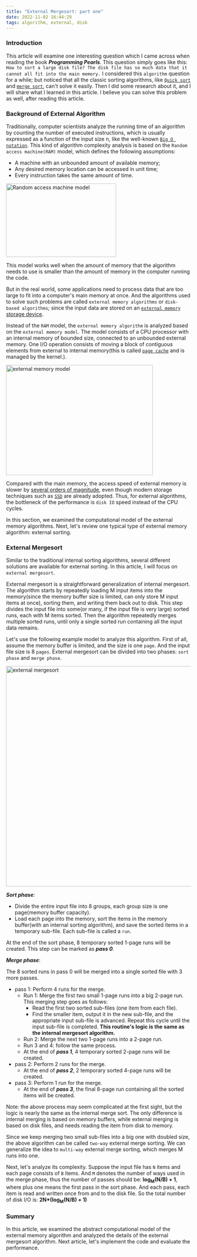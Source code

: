 ```yaml
---
title: "External Mergesort: part one"
date: 2022-11-02 16:44:29
tags: algorithm, external, disk
---
```


### Introduction

This article will examine one interesting question which I came across when reading the book ***Programming Pearls***. This question simply goes like this: `How to sort a large disk file? The disk file has so much data that it cannot all fit into the main memory.` I considered this `algorithm` question for a while; but noticed that all the classic sorting algorithms, like [`Quick sort`](https://en.wikipedia.org/wiki/Quicksort) and [`merge sort`](https://en.wikipedia.org/wiki/Merge_sort), can't solve it easily. Then I did some research about it, and I will share what I learned in this article. I believe you can solve this problem as well, after reading this article.

### Background of External Algorithm

Traditionally, computer scientists analyze the running time of an algorithm by counting the number of executed instructions, which is usually expressed as a function of the input size n, like the well-known [`Big O notation`](https://en.wikipedia.org/wiki/Big_O_notation). This kind of algorithm complexity analysis is based on the `Random access machine(RAM)` model, which defines the following assumptions:
- A machine with an unbounded amount of available memory;
- Any desired memory location can be accessed in unit time;
- Every instruction takes the same amount of time. 

<img src="/images/RAM-Model.png" title="Random access machine model" width="300px" height="200px">

This model works well when the amount of memory that the algorithm needs to use is smaller than the amount of memory in the computer running the code. 

But in the real world, some applications need to process data that are too large to fit into a computer's main memory at once. And the algorithms used to solve such problems are called `external memory algorithms` or `disk-based algorithms`; since the input data are stored on an [`external memory` storage device](https://en.wikipedia.org/wiki/External_storage).

Instead of the `RAM` model, the `external memory algorithm` is analyzed based on the `external memory model`. The model consists of a CPU processor with an internal memory of bounded size, connected to an unbounded external memory. One I/O operation consists of moving a block of contiguous elements from external to internal memory(this is called [`page cache`](https://en.wikipedia.org/wiki/Page_cache) and is managed by the kernel.). 

<img src="/images/external-model.png" title="external memory model" width="400px" height="300px">

Compared with the main memory, the access speed of external memory is slower by [several orders of magnitude](https://en.wikipedia.org/wiki/Memory_hierarchy), even though modern storage techniques such as [`SSD`](https://en.wikipedia.org/wiki/Solid-state_drive) are already adopted. Thus, for external algorithms, the bottleneck of the performance is `disk IO` speed instead of the CPU cycles. 

In this section, we examined the computational model of the external memory algorithms. Next, let's review one typical type of external memory algorithm: external sorting. 

### External Mergesort

Similar to the traditional internal sorting algorithms, several different solutions are available for external sorting. In this article, I will focus on `external mergesort`.

External mergesort is a straightforward generalization of internal mergesort. The algorithm starts by repeatedly loading M input items into the memory(since the memory buffer size is limited, can only store M input items at once), sorting them, and writing them back out to disk. This step divides the input file into some(or many, if the input file is very large) sorted runs, each with M items sorted. Then the algorithm repeatedly merges multiple sorted runs, until only a single sorted run containing all the input data remains. 

Let's use the following example model to analyze this algorithm. First of all, assume the memory buffer is limited, and the size is one `page`. And the input file size is 8 `pages`. External mergesort can be divided into two phases: `sort phase` and `merge phase`.  

<img src="/images/external-mergesort.png" title="external mergesort" width="800px" height="600px">

***Sort phase***:
- Divide the entire input file into 8 groups, each group size is one page(memory buffer capacity).
- Load each page into the memory, sort the items in the memory buffer(with an internal sorting algorithm), and save the sorted items in a temporary sub-file. Each sub-file is called a `run`.

At the end of the sort phase, 8 temporary sorted 1-page runs will be created. This step can be marked as ***pass 0***.

***Merge phase***: 

The 8 sorted runs in pass 0 will be merged into a single sorted file with 3 more passes.
- pass 1: Perform 4 runs for the merge. 
    - Run 1: Merge the first two small 1-page runs into a big 2-page run. This merging step goes as follows: 
        - Read the first two sorted sub-files (one item from each file).
        - Find the smaller item, output it in the new sub-file, and the appropriate input sub-file is advanced. Repeat this cycle until the input sub-file is completed. **This routine's logic is the same as the internal mergesort algorithm.**
    - Run 2: Merge the next two 1-page runs into a 2-page run. 
    - Run 3 and 4: follow the same process.   
    - At the end of ***pass 1***, 4 temporary sorted 2-page runs will be created. 
- pass 2: Perform 2 runs for the merge. 
    - At the end of ***pass 2***, 2 temporary sorted 4-page runs will be created. 
- pass 3: Perform 1 run for the merge. 
    - At the end of ***pass 3***, the final 8-page run containing all the sorted items will be created.

Note: the above process may seem complicated at the first sight, but the logic is nearly the same as the internal merge sort. The only difference is internal merging is based on memory buffers, while external merging is based on disk files, and needs reading the item from disk to memory.

Since we keep merging two small sub-files into a big one with doubled size, the above algorithm can be called `two-way` external merge sorting. We can generalize the idea to `multi-way` external merge sorting, which merges M runs into one.  

Next, let's analyze its complexity. Suppose the input file has `N` items and each page consists of `B` items. And `M` denotes the number of ways used in the merge phase, thus the number of passes should be: <b>log<sub>M</sub>(N/B) + 1</b>, where plus one means the first pass in the sort phase. And each pass, each item is read and written once from and to the disk file. So the total number of disk I/O is: <b>2N*(log<sub>M</sub>(N/B) + 1)</b>

### Summary

In this article, we examined the abstract computational model of the external memory algorithm and analyzed the details of the external mergesort algorithm. Next article, let's implement the code and evaluate the performance. 
